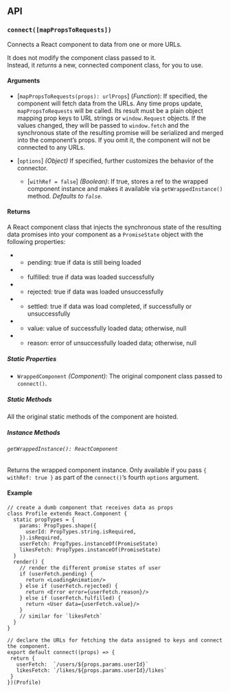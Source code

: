 ## API

### `connect([mapPropsToRequests])`

Connects a React component to data from one or more URLs.

It does not modify the component class passed to it.  
Instead, it *returns* a new, connected component class, for you to use.

#### Arguments

* [`mapPropsToRequests(props): urlProps`] \(*Function*): If specified, the component will fetch data from the URLs. Any time props update, `mapPropsToRequests` will be called. Its result must be a plain object mapping prop keys to URL strings or `window.Request` objects. If the values changed, they will be passed to `window.fetch` and the synchronous state of the resulting promise will be serialized and merged into the component’s props. If you omit it, the component will not be connected to any URLs. 

* [`options`] *(Object)* If specified, further customizes the behavior of the connector.
  * [`withRef = false`] *(Boolean)*: If true, stores a ref to the wrapped component instance and makes it available via `getWrappedInstance()` method. *Defaults to `false`.*

#### Returns

A React component class that injects the synchronous state of the resulting data promises into your component as a `PromiseState` object with the following properties:

  *  - pending: true if data is still being loaded
  *  - fulfilled: true if data was loaded successfully
  *  - rejected: true if data was loaded unsuccessfully
  *  - settled: true if data was load completed, if successfully or unsuccessfully
  *  - value: value of successfully loaded data; otherwise, null
  *  - reason: error of unsuccessfully loaded data; otherwise, null

##### Static Properties

* `WrappedComponent` *(Component)*: The original component class passed to `connect()`.

##### Static Methods

All the original static methods of the component are hoisted.

##### Instance Methods

###### `getWrappedInstance(): ReactComponent`

Returns the wrapped component instance. Only available if you pass `{ withRef: true }` as part of the `connect()`’s fourth `options` argument.

#### Example

    // create a dumb component that receives data as props
    class Profile extends React.Component {
      static propTypes = {
        params: PropTypes.shape({
          userId: PropTypes.string.isRequired,
        }).isRequired,
        userFetch: PropTypes.instanceOf(PromiseState)
        likesFetch: PropTypes.instanceOf(PromiseState)
      }
      render() {
        // render the different promise states of user
        if (userFetch.pending) {
          return <LoadingAnimation/>
        } else if (userFetch.rejected) {
          return <Error error={userFetch.reason}/>
        } else if (userFetch.fulfilled) {
          return <User data={userFetch.value}/>
        }
        // similar for `likesFetch`
      }
    }
    
    // declare the URLs for fetching the data assigned to keys and connect the component.
    export default connect((props) => {
     return {
       userFetch:  `/users/${props.params.userId}`
       likesFetch: `/likes/${props.params.userId}/likes`
     }
    })(Profile)
